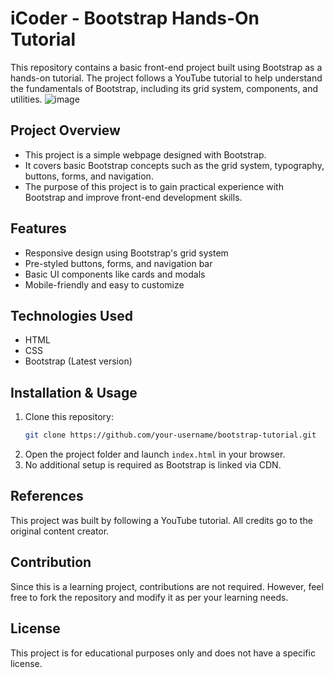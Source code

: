 # iCoder - Bootstrap Hands-On Tutorial

This repository contains a basic front-end project built using Bootstrap as a hands-on tutorial. The project follows a YouTube tutorial to help understand the fundamentals of Bootstrap, including its grid system, components, and utilities.
![image](https://github.com/user-attachments/assets/32e054ab-1dce-408c-88e1-05c7a2822b4b)


## Project Overview
- This project is a simple webpage designed with Bootstrap.
- It covers basic Bootstrap concepts such as the grid system, typography, buttons, forms, and navigation.
- The purpose of this project is to gain practical experience with Bootstrap and improve front-end development skills.

## Features
- Responsive design using Bootstrap's grid system
- Pre-styled buttons, forms, and navigation bar
- Basic UI components like cards and modals
- Mobile-friendly and easy to customize

## Technologies Used
- HTML
- CSS
- Bootstrap (Latest version)

## Installation & Usage
1. Clone this repository:
   ```sh
   git clone https://github.com/your-username/bootstrap-tutorial.git
   ```
2. Open the project folder and launch `index.html` in your browser.
3. No additional setup is required as Bootstrap is linked via CDN.

## References
This project was built by following a YouTube tutorial. All credits go to the original content creator.

## Contribution
Since this is a learning project, contributions are not required. However, feel free to fork the repository and modify it as per your learning needs.

## License
This project is for educational purposes only and does not have a specific license.


